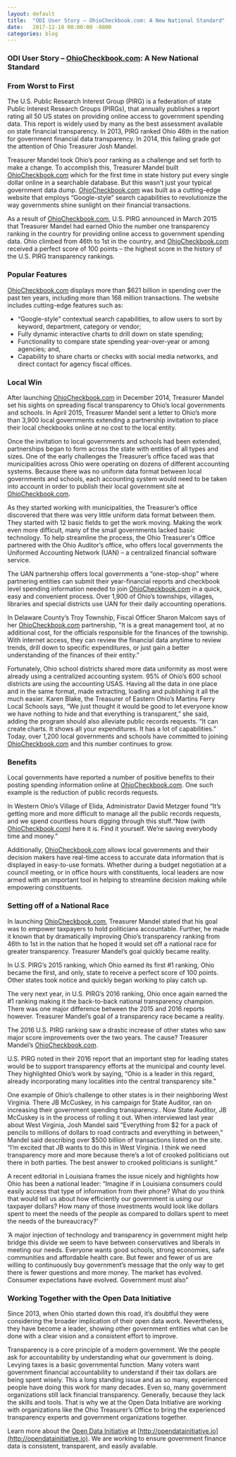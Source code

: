 ```yaml
---
layout: default
title:  "ODI User Story – OhioCheckbook.com: A New National Standard"
date:   2017-12-18 08:00:00 -0800
categories: blog
---
```


### ODI User Story – [OhioCheckbook.com](http://www.ohiocheckbook.com/): A New National Standard
### From Worst to First

The U.S. Public Research Interest Group (PIRG) is a federation of state Public Interest Research Groups (PIRGs), that annually publishes a report rating all 50 US states on providing online access to government spending data. This report is widely used by many as the best assessment available on state financial transparency. In 2013, PIRG ranked Ohio 46th in the nation for government financial data transparency. In 2014, this failing grade got the attention of Ohio Treasurer Josh Mandel.

Treasurer Mandel took Ohio’s poor ranking as a challenge and set forth to make a change.  To accomplish this, Treasurer Mandel built [OhioCheckbook.com](http://www.ohiocheckbook.com/) which for the first time in state history put every single dollar online in a searchable database.  But this wasn’t just your typical government data dump.  [OhioCheckbook.com](http://www.ohiocheckbook.com/) was built as a cutting-edge website that employs “Google-style” search capabilities to revolutionize the way governments shine sunlight on their financial transactions.  

As a result of [OhioCheckbook.com](http://www.ohiocheckbook.com/), U.S. PIRG announced in March 2015 that Treasurer Mandel had earned Ohio the number one transparency ranking in the country for providing online access to government spending data.  Ohio climbed from 46th to 1st in the country, and [OhioCheckbook.com](http://www.ohiocheckbook.com/) received a perfect score of 100 points – the highest score in the history of the U.S. PIRG transparency rankings.  

### Popular Features

[OhioCheckbook.com](http://www.ohiocheckbook.com/) displays more than $621 billion in spending over the past ten years, including more than 168 million transactions.  The website includes cutting-edge features such as:

* “Google-style” contextual search capabilities, to allow users to sort by keyword, department, category or vendor;
* Fully dynamic interactive charts to drill down on state spending;
* Functionality to compare state spending year-over-year or among agencies; and,
* Capability to share charts or checks with social media networks, and direct contact for agency fiscal offices.

### Local Win

After launching [OhioCheckbook.com](http://www.ohiocheckbook.com/) in December 2014, Treasurer Mandel set his sights on spreading fiscal transparency to Ohio’s local governments and schools.  In April 2015, Treasurer Mandel sent a letter to Ohio’s more than 3,900 local governments extending a partnership invitation to place their local checkbooks online at no cost to the local entity.  

Once the invitation to local governments and schools had been extended, partnerships began to form across the state with entities of all types and sizes.  One of the early challenges the Treasurer’s office faced was that municipalities across Ohio were operating on dozens of different accounting systems.  Because there was no uniform data format between local governments and schools, each accounting system would need to be taken into account in order to publish their local government site at [OhioCheckbook.com](http://www.ohiocheckbook.com/).  

As they started working with municipalities, the Treasurer’s office discovered that there was very little uniform data format between them. They started with 12 basic fields to get the work moving. Making the work even more difficult, many of the small governments lacked basic technology. To help streamline the process, the Ohio Treasurer's Office partnered with the Ohio Auditor’s office, who offers local governments the Uniformed Accounting Network (UAN) – a centralized financial software service.  

The UAN partnership offers local governments a “one-stop-shop” where partnering entities can submit their year-financial reports and checkbook level spending information needed to join [OhioCheckbook.com](http://www.ohiocheckbook.com/) in a quick, easy and convenient process.  Over 1,900 of Ohio’s townships, villages, libraries and special districts use UAN for their daily accounting operations.

In Delaware County’s Troy Township, Fiscal Officer Sharon Malcom says of her [OhioCheckbook.com](http://www.ohiocheckbook.com/) partnership, "It is  a great management tool, at no additional cost, for the officials responsible for the finances of the township. With internet access, they can review the financial data anytime to review trends, drill down to specific expenditures, or just gain a better understanding of the finances of their entity.”

Fortunately, Ohio school districts shared more data uniformity as most were already using a centralized accounting system. 95% of Ohio’s 600 school districts are using the accounting USAS. Having all the data in one place and in the same format, made extracting, loading and publishing it all the much easier. 
Karen Blake, the Treasurer of Eastern Ohio’s Martins Ferry Local Schools says, “We just thought it would be good to let everyone know we have nothing to hide and that everything is transparent,” she said, adding the program should also alleviate public records requests. “It can create charts. It shows all your expenditures. It has a lot of capabilities.”
Today, over 1,200 local governments and schools have committed to joining [OhioCheckbook.com](http://www.ohiocheckbook.com/) and this number continues to grow.  

### Benefits
Local governments have reported a number of positive benefits to their posting spending information online at [OhioCheckbook.com](http://www.ohiocheckbook.com/).  One such example is the reduction of public records requests.  

In Western Ohio’s Village of Elida, Administrator David Metzger found “It’s getting more and more difficult to manage all the public records requests, and we spend countless hours digging through this stuff.“Now (with [OhioCheckbook.com](http://www.ohiocheckbook.com/)) here it is. Find it yourself. We’re saving everybody time and money.”

Additionally, [OhioCheckbook.com](http://www.ohiocheckbook.com/) allows local governments and their decision makers have real-time access to accurate data information that is displayed in easy-to-use formats.  Whether during a budget negotiation at a council meeting, or in office hours with constituents, local leaders are now armed with an important tool in helping to streamline decision making while empowering constituents.  

### Setting off of a National Race
In launching [OhioCheckbook.com](http://www.ohiocheckbook.com/), Treasurer Mandel stated that his goal was to empower taxpayers to hold politicians accountable.  Further, he made it known that by dramatically improving Ohio’s transparency ranking from 46th to 1st in the nation that he hoped it would set off a national race for greater transparency.  Treasurer Mandel’s goal quickly became reality.

In U.S. PIRG’s 2015 ranking, which Ohio earned its first #1 ranking, Ohio became the first, and only, state to receive a perfect score of 100 points.  Other states took notice and quickly began working to play catch up.

The very next year, in U.S. PIRG’s 2016 ranking, Ohio once again earned the #1 ranking making it the back-to-back national transparency champion.  There was one major difference between the 2015 and 2016 reports however.  Treasurer Mandel’s goal of a transparency race became a reality.

The 2016 U.S. PIRG ranking saw a drastic increase of other states who saw major score improvements over the two years.  The cause?  Treasurer Mandel’s [OhioCheckbook.com](http://www.ohiocheckbook.com/).  

U.S. PIRG noted in their 2016 report that an important step for leading states would be to support transparency efforts at the municipal and county level.  They highlighted Ohio’s work by saying, “Ohio is a leader in this regard, already incorporating many localities into the central transparency site.” 

One example of Ohio’s challenge to other states is in their neighboring West Virginia.  There JB McCuskey, in his campaign for State Auditor, ran on increasing their government spending transparency.. Now State Auditor, JB McCuskey is in the process of rolling it out. When interviewed last year about West Virginia, Josh Mandel said “Everything from $2 for a pack of pencils to millions of dollars to road contracts and everything in between,” Mandel said describing over $500 billion of transactions listed on the site. “I’m excited that JB wants to do this in West Virginia. I think we need transparency more and more because there’s a lot of crooked politicians out there in both parties. The best answer to crooked politicians is sunlight.”

A recent editorial in Louisiana frames the issue nicely and highlights how Ohio has been a national leader: “Imagine if in Louisiana consumers could easily access that type of information from their phone? What do you think that would tell us about how efficiently our government is using our taxpayer dollars? How many of those investments would look like dollars spent to meet the needs of the people as compared to dollars spent to meet the needs of the bureaucracy?’

‘A major injection of technology and transparency in government might help bridge this divide we seem to have between conservatives and liberals in meeting our needs. Everyone wants good schools, strong economies, safe communities and affordable health care. But fewer and fewer of us are willing to continuously buy government’s message that the only way to get there is fewer questions and more money. The market has evolved. Consumer expectations have evolved. Government must also”

### Working Together with the Open Data Initiative
Since 2013, when Ohio started down this road, it’s doubtful they were considering the broader implication of their open data work. Nevertheless, they have become a leader, showing other government entities what can be done with a clear vision and a consistent effort to improve. 

Transparency is a core principle of a modern government. We the people ask for accountability by understanding what our government is doing. Levying taxes is a basic governmental function. Many voters want government financial accountability to understand if their tax dollars are being spent wisely. This a long standing issue and as so many, experienced people have doing this work for many decades. Even so, many government organizations still lack financial transparency. Generally, because they lack the skills and tools. That is why we at the Open Data Initiative are working with organizations like the Ohio Treasurer’s Office to bring the experienced transparency experts and government organizations together.

Learn more about the [Open Data Initiative](http://opendatainitiative.io) at [http://opendatainitiative.io](http://opendatainitiative.io). We are working to ensure government finance data is consistent, transparent, and easily available.
